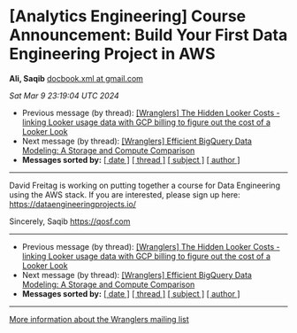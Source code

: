 









[Analytics Engineering] Course Announcement: Build Your First Data Engineering Project in AWS
=============================================================================================


**Ali, Saqib**
[docbook.xml at gmail.com](mailto:wranglers%40analyticsengineering.net?Subject=Re%3A%20%5BWranglers%5D%20Course%20Announcement%3A%20Build%20Your%20First%20Data%20Engineering%0A%20Project%20in%20AWS&In-Reply-To=%3CCABDm0O8u3kg7BC-k7drm5gJ%3D15pksuNmRkvMw4%3D2O2PhsjPQrQ%40mail.gmail.com%3E "[Wranglers] Course Announcement: Build Your First Data Engineering Project in AWS")   

*Sat Mar 9 23:19:04 UTC 2024*
* Previous message (by thread): [[Wranglers] The Hidden Looker Costs - linking Looker usage data with GCP billing to figure out the cost of a Looker Look](000010.html)
* Next message (by thread): [[Wranglers] Efficient BigQuery Data Modeling: A Storage and Compute Comparison](000012.html)
* **Messages sorted by:**
[[ date ]](date.html#11)
[[ thread ]](thread.html#11)
[[ subject ]](subject.html#11)
[[ author ]](author.html#11)




---



David Freitag is working on putting together a course for Data Engineering
using the AWS stack. If you are interested, please sign up here:
<https://dataengineeringprojects.io/>


Sincerely,
Saqib
<https://qosf.com>
  
  




---


* Previous message (by thread): [[Wranglers] The Hidden Looker Costs - linking Looker usage data with GCP billing to figure out the cost of a Looker Look](000010.html)
* Next message (by thread): [[Wranglers] Efficient BigQuery Data Modeling: A Storage and Compute Comparison](000012.html)
* **Messages sorted by:**
[[ date ]](date.html#11)
[[ thread ]](thread.html#11)
[[ subject ]](subject.html#11)
[[ author ]](author.html#11)




---


[More information about the Wranglers
mailing list](https://analyticsengineering.net/mailman/listinfo/wranglers)  






